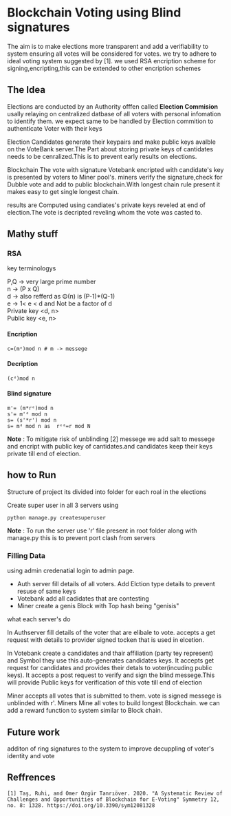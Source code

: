 # Blockchain Voting using Blind signatures 
 The aim is to make elections more transparent and add a verifiability to system ensuring all votes will be considered for votes.
we try to adhere to ideal voting system suggested by [1].
we used RSA encription scheme for signing,encripting,this can be extended to other encription schemes


## The Idea 
Elections are conducted by an Authority offfen called **Election Commision** usally relaying on centralized datbase of all voters with personal infomation to identify them. we expect same to be handled by Election commition to authenticate Voter with their keys 

Election Candidates generate their keypairs and make public keys avalble on the VoteBank server.The Part about storing private keys of cantidates needs to be cenralized.This is to prevent early results on elections.

Blockchain 
The vote with signature Votebank encripted with candidate's key is presented by voters to Miner pool's.
miners verify the signature,check for Dubble vote and add to public blockchain.With longest chain rule present it makes easy to get single longest chain.

results are Computed using candiates's private keys reveled at end of election.The vote is decripted reveling whom the vote was casted to.

## Mathy stuff 
### RSA
key terminologys

P,Q -> very large prime number <br>
n -> (P x Q)<br>
d -> also refferd as Φ(n) is (P-1)*(Q-1)<br>
e ->  1< e < d and Not be a factor of d<br>
Private key <d, n> <br>
Public key <e, n> <br>

#### Encription 
    c=(mᵉ)mod n # m -> messege 
#### Decription 
    (cᵈ)mod n

#### Blind signature 
    m'= (m*rᵉ)mod n
    s'= m'ᵈ mod n
    s= (s'*r') mod n
    s= mᵈ mod n as  rᵉᵈ=r mod N

__Note__ : To mitigate risk of unblinding [2] messege we add salt to messege and encript with public key of cantidates.and candidates keep their keys private till end of election.

## how to Run
Structure of project 
its divided into folder for each roal in the elections  

Create super user in all 3 servers 
using 
````
python manage.py createsuperuser
````
__Note__ : To run the server use 'r' file present in root folder along with manage.py this is to prevent port clash from servers


### Filling Data

using admin credenatial login to admin page. 
 - Auth server fill details of all voters. Add Elction type details to prevent resuse of same keys  
 - Votebank add all cadidates that are contesting
 - Miner create a genis Block with Top hash being "genisis"

what each server's do 

In Authserver fill details of the voter that are elibale to vote. accepts a get request with details to provider signed tocken that is used in elcetion.

In Votebank create a candidates and thair affiliation (party tey represent) and Symbol they use this auto-generates candidates keys.
It accepts get request for candidates and provides their detals to voter(incuding public keys). 
It accepts a post request to verify and sign the blind messege.This will provide Public keys for verification of this vote till end of election

Miner accepts all votes that is submitted to them. vote is signed messege is unblinded with r'. Miners Mine all votes to build longest Blockchain.
we can add a reward function to system similar to Block chain.

## Future work 
additon of ring signatures to the system to improve decuppling of voter's identity and vote

## Reffrences
```
[1] Taş, Ruhi, and Ömer Özgür Tanrıöver. 2020. "A Systematic Review of Challenges and Opportunities of Blockchain for E-Voting" Symmetry 12, no. 8: 1328. https://doi.org/10.3390/sym12081328
